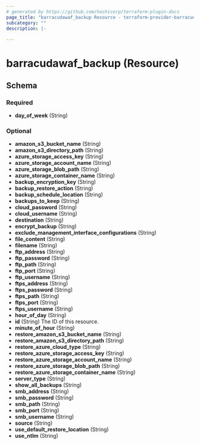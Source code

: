 ```yaml
---
# generated by https://github.com/hashicorp/terraform-plugin-docs
page_title: "barracudawaf_backup Resource - terraform-provider-barracudawaf"
subcategory: ""
description: |-
  
---
```


# barracudawaf_backup (Resource)





<!-- schema generated by tfplugindocs -->
## Schema

### Required

- **day_of_week** (String)

### Optional

- **amazon_s3_bucket_name** (String)
- **amazon_s3_directory_path** (String)
- **azure_storage_access_key** (String)
- **azure_storage_account_name** (String)
- **azure_storage_blob_path** (String)
- **azure_storage_container_name** (String)
- **backup_encryption_key** (String)
- **backup_restore_action** (String)
- **backup_schedule_location** (String)
- **backups_to_keep** (String)
- **cloud_password** (String)
- **cloud_username** (String)
- **destination** (String)
- **encrypt_backup** (String)
- **exclude_management_interface_configurations** (String)
- **file_content** (String)
- **filename** (String)
- **ftp_address** (String)
- **ftp_password** (String)
- **ftp_path** (String)
- **ftp_port** (String)
- **ftp_username** (String)
- **ftps_address** (String)
- **ftps_password** (String)
- **ftps_path** (String)
- **ftps_port** (String)
- **ftps_username** (String)
- **hour_of_day** (String)
- **id** (String) The ID of this resource.
- **minute_of_hour** (String)
- **restore_amazon_s3_bucket_name** (String)
- **restore_amazon_s3_directory_path** (String)
- **restore_azure_cloud_type** (String)
- **restore_azure_storage_access_key** (String)
- **restore_azure_storage_account_name** (String)
- **restore_azure_storage_blob_path** (String)
- **restore_azure_storage_container_name** (String)
- **server_type** (String)
- **show_all_backups** (String)
- **smb_address** (String)
- **smb_password** (String)
- **smb_path** (String)
- **smb_port** (String)
- **smb_username** (String)
- **source** (String)
- **use_default_restore_location** (String)
- **use_ntlm** (String)


